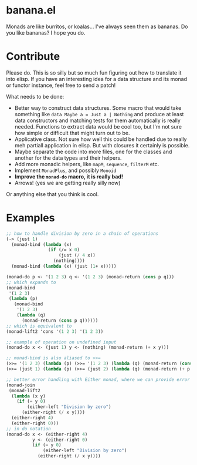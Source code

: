# banana.el

Monads are like burritos, or koalas... I've always seen them as bananas.  Do you like bananas?  I hope you do.

# Contribute

Please do.  This is so silly but so much fun figuring out how to translate it into elisp.  If you have an interesting idea for a data structure and its monad or functor instance, feel free to send a patch!

What needs to be done:
* Better way to construct data structures.  Some macro that would take something like `data Maybe a = Just a | Nothing` and produce at least data constructors and matching tests for them automatically is really needed.  Functions to extract data would be cool too, but I'm not sure how simple or difficult that might turn out to be.
* Applicative class. Not sure how well this could be handled due to really meh partiall application in elisp.  But with closures it certainly is possible.
* Maybe separate the code into more files, one for the classes and another for the data types and their helpers.
* Add more monadic helpers, like `mapM`, `sequence`, `filterM` etc.
* Implement `MonadPlus`, and possibly `Monoid`
* **Improve the `monad-do` macro, it is really bad!**
* Arrows! (yes we are getting really silly now)

Or anything else that you think is cool.

# Examples

```scheme
;; how to handle division by zero in a chain of operations
(-> (just 1)
  (monad-bind (lambda (x)
                (if (/= x 0)
                    (just (/ 4 x))
                  (nothing))))
  (monad-bind (lambda (x) (just (1+ x)))))

(monad-do p <- '(1 2 3) q <- '(1 2 3) (monad-return (cons p q)))
;; which expands to
(monad-bind
 '(1 2 3)
 (lambda (p)
   (monad-bind
    '(1 2 3)
    (lambda (q)
      (monad-return (cons p q))))))
;; which is equivalent to
(monad-lift2 'cons '(1 2 3) '(1 2 3))

;; example of operation on undefined input
(monad-do x <- (just 1) y <- (nothing) (monad-return (+ x y)))

;; monad-bind is also aliased to >>=
(>>= '(1 2 3) (lambda (p) (>>= '(1 2 3) (lambda (q) (monad-return (cons p q))))))
(>>= (just 1) (lambda (p) (>>= (just 2) (lambda (q) (monad-return (+ p q))))))

;; better error handling with Either monad, where we can provide error message.
(monad-join
 (monad-lift2
  (lambda (x y)
    (if (= y 0)
        (either-left "Division by zero")
      (either-right (/ x y))))
  (either-right 4)
  (either-right 0)))
;; in do notation
(monad-do x <- (either-right 4)
          y <- (either-right 0)
          (if (= y 0)
              (either-left "Division by zero")
            (either-right (/ x y))))
```
